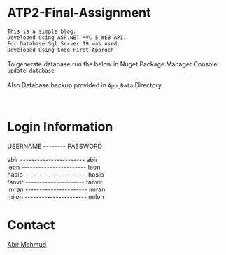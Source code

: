 # ATP2-Final-Assignment
`This is a simple blog.`<br>
`Developed using ASP.NET MVC 5 WEB API.`<br>
`For Database Sql Server 19 was used.`<br>
`Developed Using Code-First Approch`<br><br>
To generate database run the below in Nuget Package Manager Console:<br>
`update-database`<br><br>
Also Database backup provided in `App_Data` Directory<br>

<br>
<!--<a href="">Live Demo</a>-->


# Login Information<br />

USERNAME -------- PASSWORD <br />

abir ----------------------- abir <br />
leon ----------------------- leon <br />
hasib ---------------------- hasib <br />
tanvir --------------------- tanvir <br />
imran ---------------------- imran <br />
milon ---------------------- milon <br />

# Contact<br>
<a href="mailto:amabirmahmud@gmail.com">Abir Mahmud</a><br>
